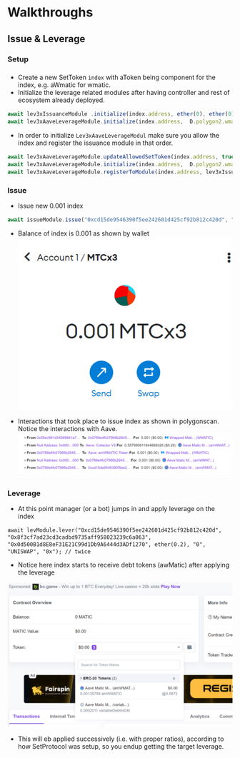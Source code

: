 # Walkthroughs
## Issue & Leverage
### Setup
###
- Create a new SetToken `index` with aToken being component for the index, e.g. aWmatic for wmatic.
- Initialize the leverage related modules after having controller and rest of ecosystem already deployed. 
```javascript
await lev3xIssuanceModule .initialize(index.address, ether(0), ether(0), ether(0), deployer.address, ADDRESS_ZERO);
await lev3xAaveLeverageModule.initialize(index.address,  D.polygon2.wmatic, D.polygon2.dai);
```
- In order to initialize `Lev3xAaveLeverageModul` make sure you allow the index and register the issuance module in that order.
```javascript
await lev3xAaveLeverageModule.updateAllowedSetToken(index.address, true);
await lev3xAaveLeverageModule.initialize(index.address,  D.polygon2.wmatic, D.polygon2.dai);
await lev3xAaveLeverageModule.registerToModule(index.address, lev3xIssuanceModule.address);
```
### Issue
- Issue new 0.001 index
```typescript
await issueModule.issue("0xcd15de9546390f5ee242601d425cf92b812c420d", "1000000000000000", "0x55ec991D34569941a77e90b54Fcc3e687234FfCD", "1500000000000000")
```
- Balance of index is 0.001 as shown by wallet
![alt](./issue-1-index-in-wallet.png "balance shown by wallet of index")

- Interactions that took place to issue index as shown in polygonscan. Notice the interactions with Aave.
![alt](./issue-1-interactions%20with%20aave.png "")

### Leverage
- At this point manager (or a bot) jumps in and apply leverage on the index
```
await levModule.lever("0xcd15de9546390f5ee242601d425cf92b812c420d", "0x8f3cf7ad23cd3cadbd9735aff958023239c6a063", "0x0d500B1d8E8eF31E21C99d1Db9A6444d3ADf1270", ether(0.2), "0", "UNISWAP", "0x"); // twice
```
- Notice here index starts to receive debt tokens (awMatic) after applying the leverage

![alt](./lever%232.png "")
- This will eb applied successively (i.e. with proper ratios), according to how SetProtocol was setup, so you endup getting the target leverage.